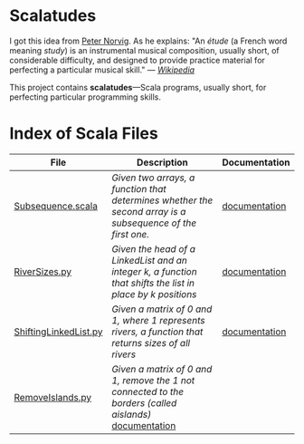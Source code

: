 # Scalatudes

I got this idea from [Peter Norvig](https://github.com/norvig). As he explains:
"An *étude* (a French word meaning *study*) is an instrumental musical composition, 
usually short, of considerable difficulty, and designed to provide practice material 
for perfecting a particular musical skill." — [*Wikipedia*](https://en.wikipedia.org/wiki/%C3%89tude)

This project contains **scalatudes**—Scala programs, usually short, for perfecting 
particular programming skills.

# Index of Scala Files

| File                                                                     | Description                                                                                                                              | Documentation                                            |
|--------------------------------------------------------------------------|------------------------------------------------------------------------------------------------------------------------------------------|----------------------------------------------------------|
| [Subsequence.scala](/src/main/scala/etudes/Subsequence.scala)            | *Given two arrays, a function that determines whether the second array is a subsequence of the first one.*                               | [documentation](/doc/algoexpert/SubSequence.md)          |
| [RiverSizes.py](/src/main/scala/etudes/RiverSizes.scala)                 | *Given the head of a LinkedList and an integer k, a function that shifts the list in place by k positions*                               | [documentation](/doc/algoexpert/ShiftingLinkedList.md) |
| [ShiftingLinkedList.py](/src/main/scala/etudes/ShiftingLinkedList.scala) | *Given a matrix of 0 and 1, where 1 represents rivers, a function that returns sizes of all rivers*                                      | [documentation](/doc/algoexpert/RiversSize.md)         |
| [RemoveIslands.py](/src/main/scala/etudes/RemoveIslands.scala)           | *Given a matrix of 0 and 1, remove the 1 not connected to the borders (called aislands)*  [documentation](/doc/algoexpert/RiversSize.md) |

